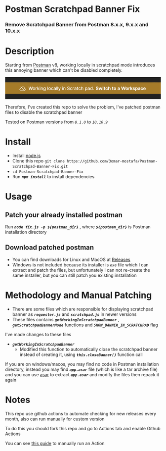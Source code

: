 # Postman Scratchpad Banner Fix
### Remove Scratchpad Banner from Postman 8.x.x, 9.x.x and 10.x.x

# Description
Starting from [Postman](https://www.postman.com/) v8, working locally in scratchpad mode introduces this annoying banner which can't be disabled completely.

![Scratchpad Banner](screenshots/scratchpad-banner.png)

Therefore, I've created this repo to solve the problem, I've patched postman files to disable the scratchpad banner

Tested on Postman versions from *`8.1.0`* to *`10.10.9`*

# Install
* Install [node.js](https://nodejs.org/en/download/)
* Clone this repo `git clone https://github.com/3omar-mostafa/Postman-Scratchpad-Banner-Fix.git`
* `cd Postman-Scratchpad-Banner-Fix`
* Run ***`npm install`*** to install dependencies

# Usage
## Patch your already installed postman
Run ***`node fix.js -p ${postman_dir}`*** , where ***`${postman_dir}`*** is Postman installation directory

## Download patched postman
* You can find downloads for Linux and MacOS at [Releases](https://github.com/3omar-mostafa/Postman-Scratchpad-Banner-Fix/releases)
* Windows is not included because its installer is *`exe`* file which I can extract and patch the files, but unfortunately I can not re-create the same installer, but you can still patch you existing installation

# Methodology and Manual Patching
* There are some files which are responsible for displaying scratchpad banner as ***`requester.js`*** and ***`scratchpad.js`*** in newer versions
* These files contains ***`getWorkingInScratchpadBanner`*** , ***`getScratchpadBannerMode`*** functions and  ***`SHOW_BANNER_IN_SCRATCHPAD`*** flag

I've made changes to these files

* ***`getWorkingInScratchpadBanner`***
    * Modified this function to automatically close the scratchpad banner instead of creating it, using ***`this.closeBanner()`*** function call

If you are on windows/macos, you may find no code in Postman installation directory, instead you may find ***`app.asar`*** file (which is like a tar archive file) and you can use [asar](https://github.com/electron/asar#command-line-utility) to extract ***`app.asar`*** and modify the files then repack it again

# Notes
This repo use github actions to automate checking for new releases every month, also can run manually for custom version

To do this you should fork this repo and go to Actions tab and enable Github Actions

You can see [this guide](https://docs.github.com/en/actions/managing-workflow-runs/manually-running-a-workflow) to manually run an Action
